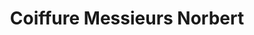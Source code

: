 ---
title: "Coiffure Messieurs Norbert"
url: /blotzheim/coiffure-messieurs-norbert/
shop: Friseur
---